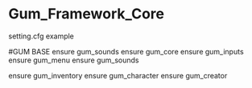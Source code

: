 # Gum_Framework_Core

setting.cfg example

#GUM BASE
ensure gum_sounds
ensure gum_core
ensure gum_inputs
ensure gum_menu
ensure gum_sounds

ensure gum_inventory
ensure gum_character
ensure gum_creator

